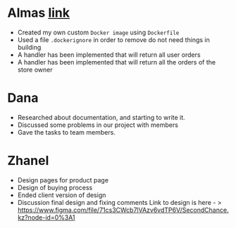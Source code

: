 # Almas [link](https://github.com/SuleymanDemirelKazakhstan/diploma-project-team-spirit/tree/backend/backend)
* Created my own custom `Docker image` using `Dockerfile`
* Used a file `.dockerignore` in order to remove do not need things in building
* A handler has been implemented that will return all user orders
* A handler has been implemented that will return all the orders of the store owner

# Dana
* Researched about documentation, and starting to write it. 
* Discussed some problems in our project with members 
* Gave the tasks to team members. 


# Zhanel
* Design pages for product page
* Design of buying process
* Ended client version of design
* Discussion final design and fixing comments
 Link to design is here - > https://www.figma.com/file/71cs3CWcb7lVAzv6vdTP6V/SecondChance.kz?node-id=0%3A1

